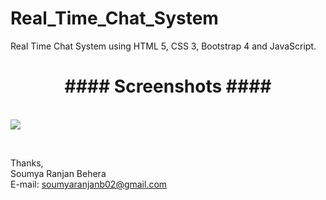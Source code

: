 # Real_Time_Chat_System
Real Time Chat System using HTML 5, CSS 3, Bootstrap 4 and JavaScript.


<p align=center>
<h1 align=center>####  Screenshots  ####</h1><br>
    <img src="Screenshot (23).png">
</p>
<br>

Thanks,<br>
Soumya Ranjan Behera<br>
E-mail: soumyaranjanb02@gmail.com<br>